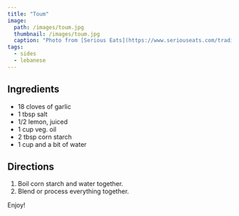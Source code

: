 ```yaml
---
title: "Toum"
image: 
  path: /images/toum.jpg
  thumbnail: /images/toum.jpg
  caption: "Photo from [Serious Eats](https://www.seriouseats.com/traditional-toum)"
tags:
  - sides
  - lebanese
---
```


## Ingredients

* 18 cloves of garlic
* 1 tbsp salt
* 1/2 lemon, juiced
* 1 cup veg. oil
* 2 tbsp corn starch
* 1 cup and a bit of water

## Directions

1. Boil corn starch and water together.
2. Blend or process everything together.

Enjoy!
